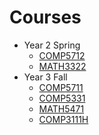 # Courses
* Year 2 Spring
    * <a href="https://github.com/wangaaron78739/UST-Lecture-Notes/raw/master/Y2%20Spring/COMP5712/main/main.pdf" target="_tag">COMP5712</a>
    * [MATH3322](https://github.com/wangaaron78739/UST-Lecture-Notes/raw/master/Y2%20Spring/MATH3322/main/main.pdf)
* Year 3 Fall
    * <a href="https://github.com/wangaaron78739/UST-Lecture-Notes/raw/master/Y3%20Fall/COMP5711/main/main.pdf" target="_tag">COMP5711</a>
    * <a href="https://github.com/wangaaron78739/UST-Lecture-Notes/raw/master/Y3%20Fall/COMP5331/main/main.pdf" target="_tag">COMP5331</a>
    * <a href="https://github.com/wangaaron78739/UST-Lecture-Notes/raw/master/Y3%20Fall/MATH5471/main/main.pdf" target="_tag">MATH5471</a>
    * <a href="https://github.com/wangaaron78739/UST-Lecture-Notes/raw/master/Y3%20Fall/COMP3111H/main/main.pdf" target="_tag">COMP3111H</a>